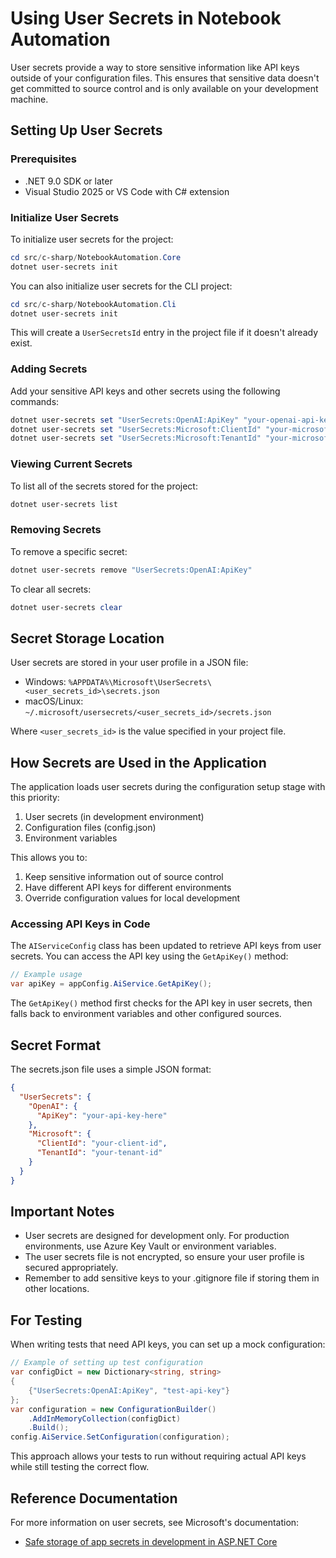 # Using User Secrets in Notebook Automation

User secrets provide a way to store sensitive information like API keys outside of your configuration files. This ensures that sensitive data doesn't get committed to source control and is only available on your development machine.

## Setting Up User Secrets

### Prerequisites

- .NET 9.0 SDK or later
- Visual Studio 2025 or VS Code with C# extension

### Initialize User Secrets

To initialize user secrets for the project:

```powershell
cd src/c-sharp/NotebookAutomation.Core
dotnet user-secrets init
```

You can also initialize user secrets for the CLI project:

```powershell
cd src/c-sharp/NotebookAutomation.Cli
dotnet user-secrets init
```

This will create a `UserSecretsId` entry in the project file if it doesn't already exist.

### Adding Secrets

Add your sensitive API keys and other secrets using the following commands:

```powershell
dotnet user-secrets set "UserSecrets:OpenAI:ApiKey" "your-openai-api-key"
dotnet user-secrets set "UserSecrets:Microsoft:ClientId" "your-microsoft-client-id"
dotnet user-secrets set "UserSecrets:Microsoft:TenantId" "your-microsoft-tenant-id"
```

### Viewing Current Secrets

To list all of the secrets stored for the project:

```powershell
dotnet user-secrets list
```

### Removing Secrets

To remove a specific secret:

```powershell
dotnet user-secrets remove "UserSecrets:OpenAI:ApiKey"
```

To clear all secrets:

```powershell
dotnet user-secrets clear
```

## Secret Storage Location

User secrets are stored in your user profile in a JSON file:

- Windows: `%APPDATA%\Microsoft\UserSecrets\<user_secrets_id>\secrets.json`
- macOS/Linux: `~/.microsoft/usersecrets/<user_secrets_id>/secrets.json`

Where `<user_secrets_id>` is the value specified in your project file.

## How Secrets are Used in the Application

The application loads user secrets during the configuration setup stage with this priority:

1. User secrets (in development environment)
2. Configuration files (config.json)
3. Environment variables

This allows you to:

1. Keep sensitive information out of source control
2. Have different API keys for different environments
3. Override configuration values for local development

### Accessing API Keys in Code

The `AIServiceConfig` class has been updated to retrieve API keys from user secrets. You can access the API key using the `GetApiKey()` method:

```csharp
// Example usage
var apiKey = appConfig.AiService.GetApiKey();
```

The `GetApiKey()` method first checks for the API key in user secrets, then falls back to environment variables and other configured sources.

## Secret Format

The secrets.json file uses a simple JSON format:

```json
{
  "UserSecrets": {
    "OpenAI": {
      "ApiKey": "your-api-key-here"
    },
    "Microsoft": {
      "ClientId": "your-client-id",
      "TenantId": "your-tenant-id"
    }
  }
}
```

## Important Notes

- User secrets are designed for development only. For production environments, use Azure Key Vault or environment variables.
- The user secrets file is not encrypted, so ensure your user profile is secured appropriately.
- Remember to add sensitive keys to your .gitignore file if storing them in other locations.

## For Testing

When writing tests that need API keys, you can set up a mock configuration:

```csharp
// Example of setting up test configuration
var configDict = new Dictionary<string, string>
{
    {"UserSecrets:OpenAI:ApiKey", "test-api-key"}
};
var configuration = new ConfigurationBuilder()
    .AddInMemoryCollection(configDict)
    .Build();
config.AiService.SetConfiguration(configuration);
```

This approach allows your tests to run without requiring actual API keys while still testing the correct flow.

## Reference Documentation

For more information on user secrets, see Microsoft's documentation:
- [Safe storage of app secrets in development in ASP.NET Core](https://learn.microsoft.com/en-us/aspnet/core/security/app-secrets)
